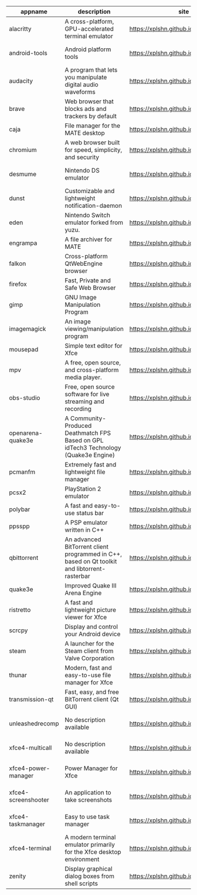 | appname | description | site | download | version |
| ------- | ----------- | ---- | -------- | ------- |
| alacritty | A cross-platform, GPU-accelerated terminal emulator | https://xplshn.github.io/AppBundleHUB | https://github.com/xplshn/AppBundleHUB/releases/download/v155-20250801093312/alacritty-v0.15.1-github.com.pkgforge-dev.alacritty-appimage.dwfs.AppBundle | v155-20250801093312 |
| android-tools | Android platform tools | https://xplshn.github.io/AppBundleHUB | https://github.com/xplshn/AppBundleHUB/releases/download/v155-20250801093312/android-tools-20250801-xplshn.dwfs.AppBundle | 20250801 |
| audacity | A program that lets you manipulate digital audio waveforms | https://xplshn.github.io/AppBundleHUB | https://github.com/xplshn/AppBundleHUB/releases/download/v155-20250801093312/audacity-20250801-xplshn.dwfs.AppBundle | 20250801 |
| brave | Web browser that blocks ads and trackers by default | https://xplshn.github.io/AppBundleHUB | https://github.com/xplshn/AppBundleHUB/releases/download/v155-20250801093312/brave-20250801-xplshn.dwfs.AppBundle | 20250801 |
| caja | File manager for the MATE desktop | https://xplshn.github.io/AppBundleHUB | https://github.com/xplshn/AppBundleHUB/releases/download/v155-20250801093312/caja-20250801-xplshn.dwfs.AppBundle | 20250801 |
| chromium | A web browser built for speed, simplicity, and security | https://xplshn.github.io/AppBundleHUB | https://github.com/xplshn/AppBundleHUB/releases/download/v155-20250801093312/chromium-20250801-xplshn.dwfs.AppBundle | 20250801 |
| desmume | Nintendo DS emulator | https://xplshn.github.io/AppBundleHUB | https://github.com/xplshn/AppBundleHUB/releases/download/v155-20250801093312/desmume-0.9.13-github.com.pkgforge-dev.desmume-appimage.dwfs.AppBundle | 0.9.13 |
| dunst | Customizable and lightweight notification-daemon | https://xplshn.github.io/AppBundleHUB | https://github.com/xplshn/AppBundleHUB/releases/download/v155-20250801093312/dunst-20250801-xplshn.dwfs.AppBundle | 20250801 |
| eden | Nintendo Switch emulator forked from yuzu. | https://xplshn.github.io/AppBundleHUB | https://github.com/xplshn/AppBundleHUB/releases/download/v155-20250801093312/eden-27482-github.com.pflyly.eden-nightly.dwfs.AppBundle | 27482 |
| engrampa | A file archiver for MATE | https://xplshn.github.io/AppBundleHUB | https://github.com/xplshn/AppBundleHUB/releases/download/v155-20250801093312/engrampa-20250801-xplshn.dwfs.AppBundle | 20250801 |
| falkon | Cross-platform QtWebEngine browser | https://xplshn.github.io/AppBundleHUB | https://github.com/xplshn/AppBundleHUB/releases/download/v155-20250801093312/falkon-20250801-xplshn.dwfs.AppBundle | 20250801 |
| firefox | Fast, Private and Safe Web Browser | https://xplshn.github.io/AppBundleHUB | https://github.com/xplshn/AppBundleHUB/releases/download/v155-20250801093312/firefox-20250801-xplshn.dwfs.AppBundle | 20250801 |
| gimp | GNU Image Manipulation Program | https://xplshn.github.io/AppBundleHUB | https://github.com/xplshn/AppBundleHUB/releases/download/v155-20250801093312/gimp-3.0.4-github.com.pkgforge-dev.gimp-and-photogimp-appimage.dwfs.AppBundle | 3.0.4 |
| imagemagick | An image viewing/manipulation program | https://xplshn.github.io/AppBundleHUB | https://github.com/xplshn/AppBundleHUB/releases/download/v155-20250801093312/imageMagick-20250801-xplshn.dwfs.AppBundle | 20250801 |
| mousepad | Simple text editor for Xfce | https://xplshn.github.io/AppBundleHUB | https://github.com/xplshn/AppBundleHUB/releases/download/v155-20250801093312/mousepad-20250801-xplshn.dwfs.AppBundle | 20250801 |
| mpv | A free, open source, and cross-platform media player. | https://xplshn.github.io/AppBundleHUB | https://github.com/xplshn/AppBundleHUB/releases/download/v155-20250801093312/mpv-v0.40.0-github.com.pkgforge-dev.mpv-appimage.dwfs.AppBundle | v155-20250801093312 |
| obs-studio | Free, open source software for live streaming and recording | https://xplshn.github.io/AppBundleHUB | https://github.com/xplshn/AppBundleHUB/releases/download/v155-20250801093312/obs-studio-31.1.1-github.com.pkgforge-dev.obs-studio-appimage.dwfs.AppBundle | 31.1.1 |
| openarena-quake3e | A Community-Produced Deathmatch FPS Based on GPL idTech3 Technology (Quake3e Engine) | https://xplshn.github.io/AppBundleHUB | https://github.com/xplshn/AppBundleHUB/releases/download/v155-20250801093312/openarena-quake3e.dwfs.AppBundle | v155-20250801093312 |
| pcmanfm | Extremely fast and lightweight file manager | https://xplshn.github.io/AppBundleHUB | https://github.com/xplshn/AppBundleHUB/releases/download/v155-20250801093312/pcmanfm-20250801-xplshn.dwfs.AppBundle | 20250801 |
| pcsx2 | PlayStation 2 emulator | https://xplshn.github.io/AppBundleHUB | https://github.com/xplshn/AppBundleHUB/releases/download/v155-20250801093312/pcsx2-20250801-xplshn.dwfs.AppBundle | 20250801 |
| polybar | A fast and easy-to-use status bar | https://xplshn.github.io/AppBundleHUB | https://github.com/xplshn/AppBundleHUB/releases/download/v155-20250801093312/polybar-20250801-xplshn.dwfs.AppBundle | 20250801 |
| ppsspp | A PSP emulator written in C++ | https://xplshn.github.io/AppBundleHUB | https://github.com/xplshn/AppBundleHUB/releases/download/v155-20250801093312/ppsspp-20250801-xplshn.dwfs.AppBundle | 20250801 |
| qbittorrent | An advanced BitTorrent client programmed in C++, based on Qt toolkit and libtorrent-rasterbar | https://xplshn.github.io/AppBundleHUB | https://github.com/xplshn/AppBundleHUB/releases/download/v155-20250801093312/qbittorrent-20250801-xplshn.dwfs.AppBundle | 20250801 |
| quake3e | Improved Quake III Arena Engine | https://xplshn.github.io/AppBundleHUB | https://github.com/xplshn/AppBundleHUB/releases/download/v155-20250801093312/quake3e.dwfs.AppBundle | v155-20250801093312 |
| ristretto | A fast and lightweight picture viewer for Xfce | https://xplshn.github.io/AppBundleHUB | https://github.com/xplshn/AppBundleHUB/releases/download/v155-20250801093312/ristretto-20250801-xplshn.dwfs.AppBundle | 20250801 |
| scrcpy | Display and control your Android device | https://xplshn.github.io/AppBundleHUB | https://github.com/xplshn/AppBundleHUB/releases/download/v155-20250801093312/scrcpy-20250801-xplshn.dwfs.AppBundle | 20250801 |
| steam | A launcher for the Steam client from Valve Corporation | https://xplshn.github.io/AppBundleHUB | https://github.com/xplshn/AppBundleHUB/releases/download/v155-20250801093312/steam-1.0.0.82-github.com.ivan-hc.steam-appimage.dwfs.AppBundle | 1.0.0.82 |
| thunar | Modern, fast and easy-to-use file manager for Xfce | https://xplshn.github.io/AppBundleHUB | https://github.com/xplshn/AppBundleHUB/releases/download/v155-20250801093312/thunar-20250801-xplshn.dwfs.AppBundle | 20250801 |
| transmission-qt | Fast, easy, and free BitTorrent client (Qt GUI) | https://xplshn.github.io/AppBundleHUB | https://github.com/xplshn/AppBundleHUB/releases/download/v155-20250801093312/transmission-qt-4.0.6-github.com.pkgforge-dev.transmission-qt-appimage.dwfs.AppBundle | 4.0.6 |
| unleashedrecomp | No description available | https://xplshn.github.io/AppBundleHUB | https://github.com/xplshn/AppBundleHUB/releases/download/v155-20250801093312/unleashedrecomp-1.0.3-github.com.pkgforge-dev.unleashedrecomp-appimage.dwfs.AppBundle | 1.0.3 |
| xfce4-multicall | No description available | https://xplshn.github.io/AppBundleHUB | https://github.com/xplshn/AppBundleHUB/releases/download/v155-20250801093312/xfce4-multicall-20250801-xplshn.dwfs.AppBundle | 20250801 |
| xfce4-power-manager | Power Manager for Xfce | https://xplshn.github.io/AppBundleHUB | https://github.com/xplshn/AppBundleHUB/releases/download/v155-20250801093312/xfce4-power-manager-20250801-xplshn.dwfs.AppBundle | 20250801 |
| xfce4-screenshooter | An application to take screenshots | https://xplshn.github.io/AppBundleHUB | https://github.com/xplshn/AppBundleHUB/releases/download/v155-20250801093312/xfce4-screenshooter-20250801-xplshn.dwfs.AppBundle | 20250801 |
| xfce4-taskmanager | Easy to use task manager | https://xplshn.github.io/AppBundleHUB | https://github.com/xplshn/AppBundleHUB/releases/download/v155-20250801093312/xfce4-taskmanager-20250801-xplshn.dwfs.AppBundle | 20250801 |
| xfce4-terminal | A modern terminal emulator primarily for the Xfce desktop environment | https://xplshn.github.io/AppBundleHUB | https://github.com/xplshn/AppBundleHUB/releases/download/v155-20250801093312/xfce4-terminal-20250801-xplshn.dwfs.AppBundle | 20250801 |
| zenity | Display graphical dialog boxes from shell scripts | https://xplshn.github.io/AppBundleHUB | https://github.com/xplshn/AppBundleHUB/releases/download/v155-20250801093312/zenity-3.44.5-github.com.pkgforge-dev.zenity-gtk3-appimage.dwfs.AppBundle | 3.44.5 |
